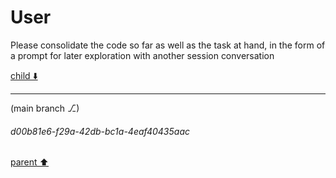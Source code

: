 # User

Please consolidate the code so far as well as the task at hand, in the form of a prompt for later exploration with another session conversation

[child ⬇️](#d00b81e6-f29a-42db-bc1a-4eaf40435aac)

---

(main branch ⎇)
###### d00b81e6-f29a-42db-bc1a-4eaf40435aac
[parent ⬆️](#aaa230de-4847-48db-ba30-e0e82db3e106)
